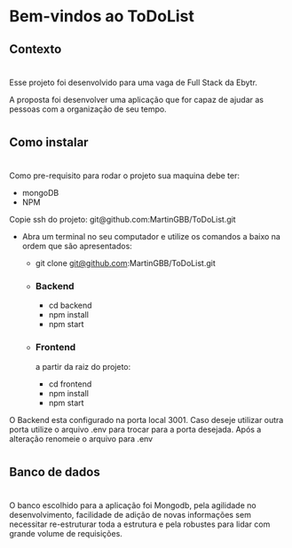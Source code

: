 # Bem-vindos ao ToDoList

<h2>Contexto</h2>

#

<p>Esse projeto foi desenvolvido para uma vaga de Full Stack da <a>Ebytr</a>.<p>

<p>A proposta foi desenvolver uma aplicação que for capaz de ajudar as pessoas com a organização de seu tempo.<p>

#
  <h2>Como instalar<h3>

#
<p>Como pre-requisito para rodar o projeto sua maquina debe ter:</p>

<ul>
  <li>mongoDB</li>
  <li>NPM</li>
</ul>

<p>Copie ssh do projeto: git@github.com:MartinGBB/ToDoList.git</p>

- Abra um terminal no seu computador e utilize os comandos a baixo na ordem que são apresentados:

  - git clone git@github.com:MartinGBB/ToDoList.git

  - ### Backend 
    - cd backend
    - npm install
    - npm start 

  - ### Frontend
    a partir da raiz do projeto:
    - cd frontend
    - npm install
    - npm start


O Backend esta configurado na porta local 3001. Caso deseje utilizar outra porta utilize o arquivo .env para trocar para a porta desejada. Após a alteração renomeie o arquivo para .env

#
## Banco de dados
#

O banco escolhido para a aplicação foi Mongodb, pela agilidade no desenvolvimento, facilidade de adição de novas informações sem necessitar re-estruturar toda a estrutura e pela robustes para lidar com grande volume de requisições.

